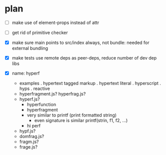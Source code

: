 # plan

* [ ] make use of element-props instead of attr

* [ ] get rid of primitive checker

* [x] make sure main points to src/index always, not bundle: needed for external bundling

* [x] make tests use remote deps as peer-deps, reduce number of dev dep libs

* [x] name: hyperf
  * examples
    . hypertext tagged markup
    . hypertext literal
    . hyperscript
    . hyps
    . reactive
  * hyperfragment.js? hyperfrag.js?
  * hyperf.js?
    + hyperfunction
    + hyperfragment
    + very similar to printf (print formatted string)
      + even signature is similar printf(strin, f1, f2, ...)
    + hi perf
  * hypf.js?
  * domfrag.js?
  * fragm.js?
  * frage.js?

